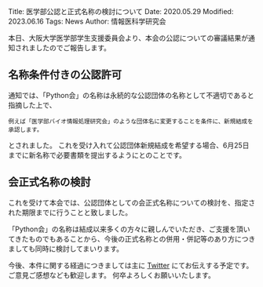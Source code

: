Title: 医学部公認と正式名称の検討について
Date: 2020.05.29
Modified: 2023.06.16
Tags: News
Author: 情報医科学研究会

本日、大阪大学医学部学生支援委員会より、本会の公認についての審議結果が通知されましたのでご報告します。

## 名称条件付きの公認許可
通知では、「Python会」の名称は永続的な公認団体の名称として不適切であると指摘した上で、
```text
例えば「医学部バイオ情報処理研究会」のような団体名に変更することを条件に、新規結成を承認します。
```
とされました。
これを受け入れて公認団体新規結成を希望する場合、6月25日までに新名称で必要書類を提出するようにとのことです。

## 会正式名称の検討
これを受けて本会では、公認団体としての会正式名称についての検討を、指定された期限までに行うことと致しました。

「Python会」の名称は結成以来多くの方々に親しんでいただき、ご支援を頂いてきたものでもあることから、今後の正式名称との併用・併記等のあり方につきましても同時に検討してまいります。

今後、本件に関する経過につきましては主に
[Twitter](https://twitter.com/oumed_python)
にてお伝えする予定です。
ご意見ご感想なども歓迎します。
何卒よろしくお願いいたします。
